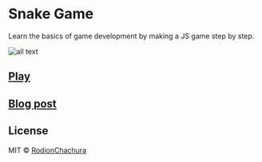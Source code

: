 # Snake Game
Learn the basics of game development by making a JS game step by step.
>

![all text](https://miro.medium.com/max/700/1*dQzFEaAHwxouaImAuUd3EQ.gif)

## [Play](https://rodionchachura.github.io/snake-game/)

## [Blog post](https://geekrodion.com/blog/unsubscribe-email)

## License

MIT © [RodionChachura](https://geekrodion.com)
